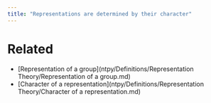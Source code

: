 ```yaml
---
title: "Representations are determined by their character"
---
```


# Related
- [Representation of a group](ntpy/Definitions/Representation Theory/Representation of a group.md)
- [Character of a representation](ntpy/Definitions/Representation Theory/Character of a representation.md)

